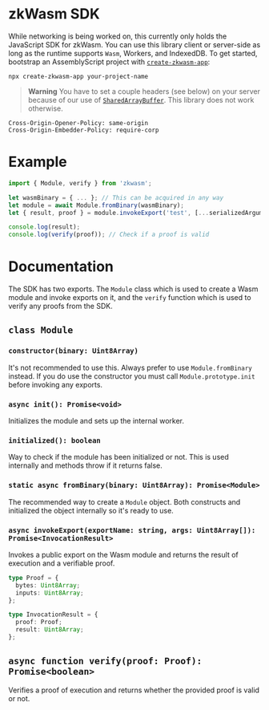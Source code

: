 # zkWasm SDK

While networking is being worked on, this currently only holds the JavaScript SDK for zkWasm. You can use this library client or server-side as long as the runtime supports `Wasm`, Workers, and IndexedDB. To get started, bootstrap an AssemblyScript project with [`create-zkwasm-app`](https://npm.im/create-zkwasm-app):

```shell
npx create-zkwasm-app your-project-name
```

> **Warning**
> You have to set a couple headers (see below) on your server because of our use of [`SharedArrayBuffer`](https://developer.mozilla.org/en-US/docs/Web/JavaScript/Reference/Global_Objects/SharedArrayBuffer#security_requirements). This library does not work otherwise.

```
Cross-Origin-Opener-Policy: same-origin
Cross-Origin-Embedder-Policy: require-corp
```

# Example

```js
import { Module, verify } from 'zkwasm';

let wasmBinary = { ... }; // This can be acquired in any way
let module = await Module.fromBinary(wasmBinary);
let { result, proof } = module.invokeExport('test', [...serializedArguments]);

console.log(result);
console.log(verify(proof)); // Check if a proof is valid
```

# Documentation

The SDK has two exports. The `Module` class which is used to create a Wasm module and invoke exports on it, and the `verify` function which is used to verify any proofs from the SDK.

## `class Module`

### `constructor(binary: Uint8Array)`

It's not recommended to use this. Always prefer to use `Module.fromBinary` instead. If you do use the constructor you must call `Module.prototype.init` before invoking any exports.

### `async init(): Promise<void>`

Initializes the module and sets up the internal worker.

### `initialized(): boolean`

Way to check if the module has been initialized or not. This is used internally and methods throw if it returns false.

### `static async fromBinary(binary: Uint8Array): Promise<Module>`

The recommended way to create a `Module` object. Both constructs and initialized the object internally so it's ready to use.

### `async invokeExport(exportName: string, args: Uint8Array[]): Promise<InvocationResult>`

Invokes a public export on the Wasm module and returns the result of execution and a verifiable proof.

```ts
type Proof = {
  bytes: Uint8Array;
  inputs: Uint8Array;
};

type InvocationResult = {
  proof: Proof;
  result: Uint8Array;
};
```

## `async function verify(proof: Proof): Promise<boolean>`

Verifies a proof of execution and returns whether the provided proof is valid or not.
